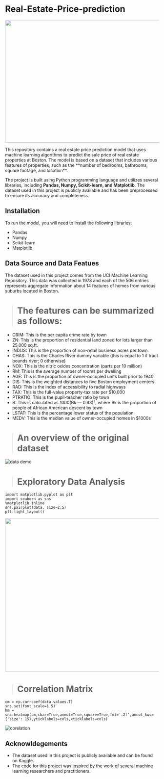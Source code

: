 # Real-Estate-Price-prediction
<p>
    <img height="400px" width="900px" src="https://user-images.githubusercontent.com/77913276/227735067-68ea640b-a036-4187-b96e-53810cc0f46d.jpg">
</p>
This repository contains a real estate price prediction model that uses machine learning algorithms to predict the sale price of real estate properties at Boston. The model is based on a dataset that includes various features of properties, such as the **number of bedrooms, bathrooms, square footage, and location**.

The project is built using Python programming language and utilizes several libraries, including **Pandas, Numpy, Scikit-learn, and Matplotlib**. The dataset used in this project is publicly available and has been preprocessed to ensure its accuracy and completeness.

## Installation

To run the model, you will need to install the following libraries:

* Pandas
* Numpy
* Scikit-learn
* Matplotlib

## Data Source and Data Featues
The dataset used in this project comes from the UCI Machine Learning Repository. This data was collected in 1978 and each of the 506 entries represents aggregate information about 14 features of homes from various suburbs located in Boston.

> # The features can be summarized as follows:

* CRIM: This is the per capita crime rate by town
* ZN: This is the proportion of residential land zoned for lots larger than 25,000 sq.ft.
* INDUS: This is the proportion of non-retail business acres per town.
* CHAS: This is the Charles River dummy variable (this is equal to 1 if tract bounds river; 0 otherwise)
* NOX: This is the nitric oxides concentration (parts per 10 million)
* RM: This is the average number of rooms per dwelling
* AGE: This is the proportion of owner-occupied units built prior to 1940
* DIS: This is the weighted distances to five Boston employment centers
* RAD: This is the index of accessibility to radial highways
* TAX: This is the full-value property-tax rate per $10,000
* PTRATIO: This is the pupil-teacher ratio by town
* B: This is calculated as 1000(Bk — 0.63)², where Bk is the proportion of people of African American descent by town
* LSTAT: This is the percentage lower status of the population
* MEDV: This is the median value of owner-occupied homes in $1000s

> # An overview of the original dataset
![data demo](https://user-images.githubusercontent.com/77913276/227734707-1bdc1ba8-0aaf-4145-9ce2-6fd6945fb471.jpg)

> # Exploratory Data Analysis
    import matplotlib.pyplot as plt
    import seaborn as sns
    %matplotlib inline
    sns.pairplot(data, size=2.5)
    plt.tight_layout()
    
  <p>
    <img height="500px" width="700px" src="https://user-images.githubusercontent.com/77913276/227734764-35e56f28-dd52-403e-b651-11523d8d7717.jpg">
  </p>

> # Correlation Matrix
    cm = np.corrcoef(data.values.T)
    sns.set(font_scale=1.5)
    hm = sns.heatmap(cm,cbar=True,annot=True,square=True,fmt='.2f',annot_kws={'size': 15},yticklabels=cols,xticklabels=cols)
![corelation](https://user-images.githubusercontent.com/77913276/227734953-abcae02b-dd91-4268-b7a8-d3d619e118fb.jpg)


## Acknowldegements

* The dataset used in this project is publicly available and can be found on Kaggle.
* The code for this project was inspired by the work of several machine learning researchers and practitioners.
